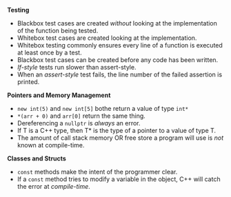 **Testing**
- Blackbox test cases are created *without* looking at the implementation of the function being tested.
- Whitebox test cases are created looking at the implementation.
- Whitebox testing commonly ensures every line of a function is executed at least once by a test.
- Blackbox test cases can be created before any code has been written.
- *If-style* tests run slower than assert-style.
- When an *assert-style* test fails, the line number of the failed assertion is printed.

**Pointers and Memory Management**
- ``new int(5)`` and ``new int[5]`` bothe return a value of type ``int*``
- ``*(arr + 0)`` and ``arr[0]`` return the same thing.
- Dereferencing a ``nullptr`` is *always* an error.
- If T is a C++ type, then T* is the type of a pointer to a value of type T.
- The amount of call stack memory OR free store a program will use is *not* known at compile-time.

**Classes and Structs**
- ``const`` methods make the intent of the programmer clear.
- If a ``const`` method tries to modify a variable in the object, C++ will catch the error at *compile-time*.
